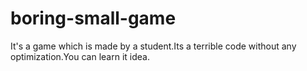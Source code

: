 # boring-small-game
It's a game which is made by a student.Its a terrible code without any optimization.You can learn it idea.
